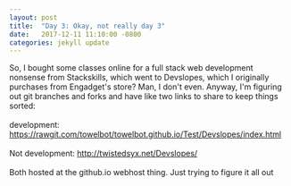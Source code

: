 ```yaml
---
layout: post
title:  "Day 3: Okay, not really day 3"
date:   2017-12-11 11:10:00 -0800
categories: jekyll update
---
```

So, I bought some classes online for a full stack web development nonsense from Stackskills, which went to Devslopes, which I originally purchases from Engadget's store? Man, I don't even.
Anyway, I'm figuring out git branches and forks and have like two links to share to keep things sorted:
<br><br>
development: <a href="https://rawgit.com/towelbot/towelbot.github.io/Test/Devslopes/index.html">https://rawgit.com/towelbot/towelbot.github.io/Test/Devslopes/index.html</a>
<br><br>
Not development: <a href="http://twistedsyx.net/Devslopes/">http://twistedsyx.net/Devslopes/</a>
<br><br>
Both hosted at the github.io webhost thing. Just trying to figure it all out
